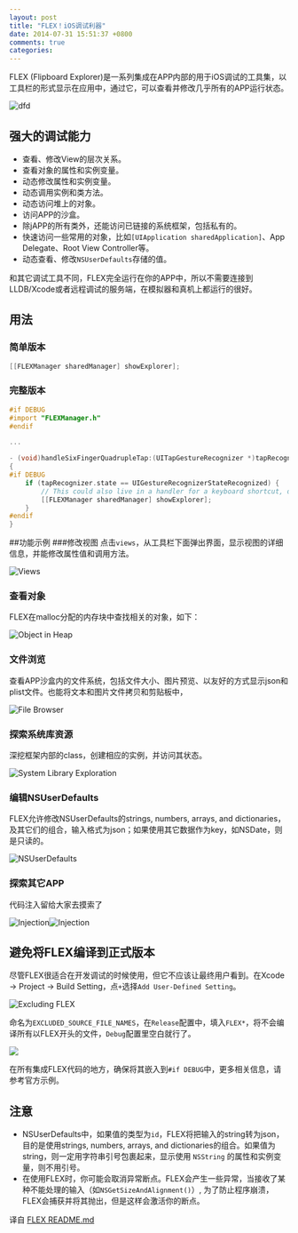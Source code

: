 ```yaml
---
layout: post
title: "FLEX！iOS调试利器"
date: 2014-07-31 15:51:37 +0800
comments: true
categories: 
---
```

FLEX (Flipboard Explorer)是一系列集成在APP内部的用于iOS调试的工具集，以工具栏的形式显示在应用中，通过它，可以查看并修改几乎所有的APP运行状态。


![dfd](https://camo.githubusercontent.com/9986601c5e4306f7935032465911c0f70596e046/687474703a2f2f656e67696e656572696e672e666c6970626f6172642e636f6d2f6173736574732f666c65782f62617369632d766965772d6578706c6f726174696f6e2e676966)


## 强大的调试能力
* 查看、修改View的层次关系。
* 查看对象的属性和实例变量。
* 动态修改属性和实例变量。
* 动态调用实例和类方法。
* 动态访问堆上的对象。
* 访问APP的沙盒。
* 除jAPP的所有类外，还能访问已链接的系统框架，包括私有的。
* 快速访问一些常用的对象，比如`[UIApplication sharedApplication]`、App Delegate、Root View Controller等。
* 动态查看、修改`NSUserDefaults`存储的值。

和其它调试工具不同，FLEX完全运行在你的APP中，所以不需要连接到LLDB/Xcode或者远程调试的服务端，在模拟器和真机上都运行的很好。
## 用法
### 简单版本
```objective-c
[[FLEXManager sharedManager] showExplorer];
```
### 完整版本
```objective-c
#if DEBUG
#import "FLEXManager.h"
#endif

...

- (void)handleSixFingerQuadrupleTap:(UITapGestureRecognizer *)tapRecognizer
{
#if DEBUG
    if (tapRecognizer.state == UIGestureRecognizerStateRecognized) {
        // This could also live in a handler for a keyboard shortcut, debug menu item, etc.
        [[FLEXManager sharedManager] showExplorer];
    }
#endif
}
```
##功能示例
###修改视图
点击`views`，从工具栏下面弹出界面，显示视图的详细信息，并能修改属性值和调用方法。

![Views](https://camo.githubusercontent.com/950a2612b1dc796bc5cc3fd9909ed465166afc5b/687474703a2f2f656e67696e656572696e672e666c6970626f6172642e636f6d2f6173736574732f666c65782f616476616e6365642d766965772d65646974696e672e676966)	

### 查看对象
FLEX在malloc分配的内存块中查找相关的对象，如下：


![Object in Heap](https://camo.githubusercontent.com/573692941c2901c0fd1ce0f085c101f6b4d3ae3b/687474703a2f2f656e67696e656572696e672e666c6970626f6172642e636f6d2f6173736574732f666c65782f686561702d62726f777365722e676966)

### 文件浏览
查看APP沙盒内的文件系统，包括文件大小、图片预览、以友好的方式显示json和plist文件。也能将文本和图片文件拷贝和剪贴板中，

![File Browser](https://camo.githubusercontent.com/df6e924a21ecaf8080342d80f384e88f8249c3fe/687474703a2f2f656e67696e656572696e672e666c6970626f6172642e636f6d2f6173736574732f666c65782f66696c652d62726f777365722e676966)

### 探索系统库资源
深挖框架内部的class，创建相应的实例，并访问其状态。    
  
![System Library Exploration](https://camo.githubusercontent.com/c91fc34a63f05f803cdc0d23d72ae047d0b960bd/687474703a2f2f656e67696e656572696e672e666c6970626f6172642e636f6d2f6173736574732f666c65782f73797374656d2d6c69627261726965732d62726f777365722e676966)
  

### 编辑NSUserDefaults

FLEX允许修改NSUserDefaults的strings, numbers, arrays, and dictionaries，及其它们的组合，输入格式为json；如果使用其它数据作为key，如NSDate，则是只读的。

![NSUserDefaults](https://camo.githubusercontent.com/c9b72bf288f79993fbbc46cd4c0c37504fd8e11b/687474703a2f2f656e67696e656572696e672e666c6970626f6172642e636f6d2f6173736574732f666c65782f6e737573657264656661756c74732d656469746f722e676966)

### 探索其它APP
代码注入留给大家去摸索了

![Injection](https://camo.githubusercontent.com/de456cb9f822094e49b40692cd9720c8e99905d7/687474703a2f2f656e67696e656572696e672e666c6970626f6172642e636f6d2f6173736574732f666c65782f666c65782d726561646d652d726576657273652d312e706e67)![Injection](https://camo.githubusercontent.com/44624ad09a907893fc95bf35283bc12439ae9d93/687474703a2f2f656e67696e656572696e672e666c6970626f6172642e636f6d2f6173736574732f666c65782f666c65782d726561646d652d726576657273652d322e706e67)

## 避免将FLEX编译到正式版本
尽管FLEX很适合在开发调试的时候使用，但它不应该让最终用户看到。在Xcode -> Project -> Build Setting，点`+`选择`Add User-Defined Setting`。

![Excluding FLEX](https://camo.githubusercontent.com/5b1cbb5cb14496ee12a8a8aeacc2c155a735a1c1/687474703a2f2f656e67696e656572696e672e666c6970626f6172642e636f6d2f6173736574732f666c65782f666c65782d726561646d652d6578636c7564652d312e706e67)

命名为`EXCLUDED_SOURCE_FILE_NAMES`，在`Release`配置中，填入`FLEX*`，将不会编译所有以FLEX开头的文件，`Debug`配置里空白就行了。

![](https://camo.githubusercontent.com/843997bca76f737561e1084293e9dfd90cda4d97/687474703a2f2f656e67696e656572696e672e666c6970626f6172642e636f6d2f6173736574732f666c65782f666c65782d726561646d652d6578636c7564652d322e706e67)

在所有集成FLEX代码的地方，确保将其嵌入到`#if DEBUG`中，更多相关信息，请参考官方示例。

## 注意
* NSUserDefaults中，如果值的类型为`id`，FLEX将把输入的string转为json，目的是使用strings, numbers, arrays, and dictionaries的组合。如果值为string，则一定用字符串引号包裹起来，显示使用 `NSString` 的属性和实例变量，则不用引号。
* 在使用FLEX时，你可能会取消异常断点。FLEX会产生一些异常，当接收了某种不能处理的输入（如`NSGetSizeAndAlignment()`）, 为了防止程序崩溃，FLEX会捕获并将其抛出，但是这样会激活你的断点。

译自 [FLEX README.md](https://github.com/Flipboard/FLEX/)
